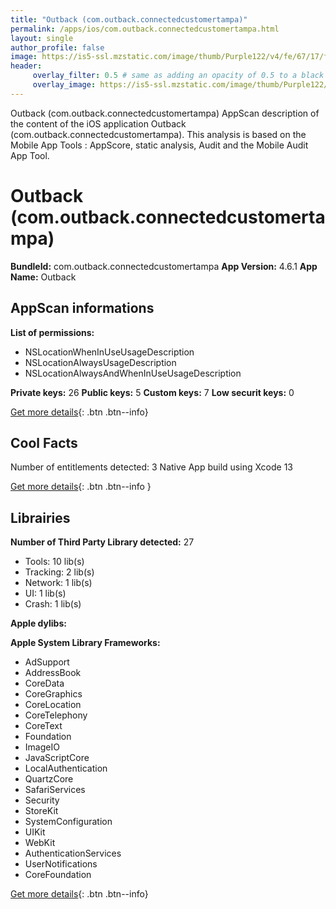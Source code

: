 ```yaml
---
title: "Outback (com.outback.connectedcustomertampa)"
permalink: /apps/ios/com.outback.connectedcustomertampa.html
layout: single
author_profile: false
image: https://is5-ssl.mzstatic.com/image/thumb/Purple122/v4/fe/67/17/fe671734-ec04-803b-a0cf-b40a449068c8/AppIcon-1x_U007emarketing-0-7-0-85-220.png/512x512bb.jpg
header: 
     overlay_filter: 0.5 # same as adding an opacity of 0.5 to a black background
     overlay_image: https://is5-ssl.mzstatic.com/image/thumb/Purple122/v4/fe/67/17/fe671734-ec04-803b-a0cf-b40a449068c8/AppIcon-1x_U007emarketing-0-7-0-85-220.png/512x512bb.jpg
---
```

Outback (com.outback.connectedcustomertampa) AppScan description of the content of the iOS application Outback (com.outback.connectedcustomertampa). This analysis is based on the Mobile App Tools : AppScore, static analysis, Audit and the Mobile Audit App Tool.

# Outback (com.outback.connectedcustomertampa)

**BundleId:** com.outback.connectedcustomertampa
**App Version:** 4.6.1
**App Name:** Outback


## AppScan informations 

**List of permissions:** 
- NSLocationWhenInUseUsageDescription
- NSLocationAlwaysUsageDescription
- NSLocationAlwaysAndWhenInUseUsageDescription
  
  
**Private keys:** 26
**Public keys:** 5
**Custom keys:** 7
**Low securit keys:** 0
  
[Get more details](/pricing.html){: .btn .btn--info}

## Cool Facts

Number of entitlements detected: 3
Native App
build using Xcode 13
  
[Get more details](/pricing.html){: .btn .btn--info }

## Librairies 
**Number of Third Party Library detected:** 27
- Tools: 10 lib(s)
- Tracking: 2 lib(s)
- Network: 1 lib(s)
- UI: 1 lib(s)
- Crash: 1 lib(s)


**Apple dylibs:**


**Apple System Library Frameworks:**
- AdSupport
- AddressBook
- CoreData
- CoreGraphics
- CoreLocation
- CoreTelephony
- CoreText
- Foundation
- ImageIO
- JavaScriptCore
- LocalAuthentication
- QuartzCore
- SafariServices
- Security
- StoreKit
- SystemConfiguration
- UIKit
- WebKit
- AuthenticationServices
- UserNotifications
- CoreFoundation


  
[Get more details](/pricing.html){: .btn .btn--info}


